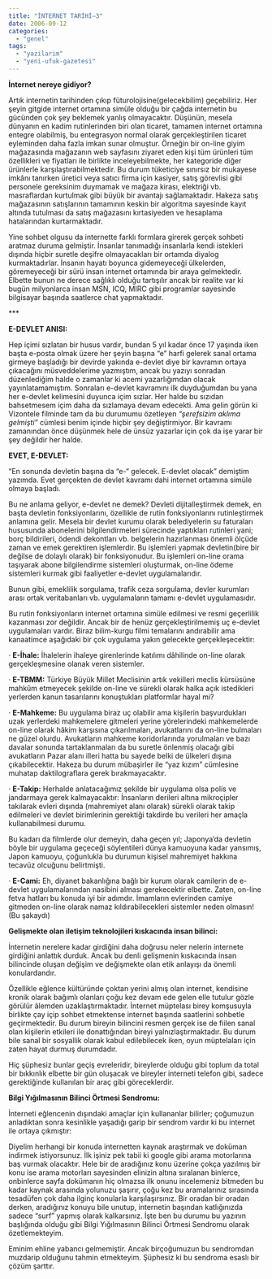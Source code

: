 ```yaml
---
title: "İNTERNET TARİHİ–3"
date: 2006-09-12
categories: 
  - "genel"
tags: 
  - "yazilarim"
  - "yeni-ufuk-gazetesi"
---
```


**İnternet nereye gidiyor?**

Artık internetin tarihinden çıkıp füturolojisine(gelecekbilim) geçebiliriz. Her şeyin gitgide internet ortamına simüle olduğu bir çağda internetin bu gücünden çok şey beklemek yanlış olmayacaktır. Düşünün, mesela dünyanın en kadim rutinlerinden biri olan ticaret, tamamen internet ortamına entegre olabilmiş, bu entegrasyon normal olarak gerçekleştirilen ticaret eyleminden daha fazla imkan sunar olmuştur. Örneğin bir on-line giyim mağazasında mağazanın web sayfasını ziyaret eden kişi tüm ürünleri tüm özellikleri ve fiyatları ile birlikte inceleyebilmekte, her kategoride diğer ürünlerle karşılaştırabilmektedir. Bu durum tüketiciye sınırsız bir mukayese imkânı tanırken üretici veya satıcı firma için kasiyer, satış görevlisi gibi personele gereksinim duymamak ve mağaza kirası, elektriği vb. masraflardan kurtulmak gibi büyük bir avantajı sağlamaktadır. Hakeza satış mağazasının satışlarının tamamının keskin bir algoritma sayesinde kayıt altında tutulması da satış mağazasını kırtasiyeden ve hesaplama hatalarından kurtarmaktadır.

Yine sohbet olgusu da internette farklı formlara girerek gerçek sohbeti aratmaz duruma gelmiştir. İnsanlar tanımadığı insanlarla kendi istekleri dışında hiçbir suretle deşifre olmayacakları bir ortamda diyalog kurmaktadırlar. İnsanın hayatı boyunca gidemeyeceği ülkelerden, göremeyeceği bir sürü insan internet ortamında bir araya gelmektedir. Elbette bunun ne derece sağlıklı olduğu tartışılır ancak bir realite var ki bugün milyonlarca insan MSN, ICQ, MIRC gibi programlar sayesinde bilgisayar başında saatlerce chat yapmaktadır.

\*\*\*

**E-DEVLET ANISI:**

Hep içimi sızlatan bir husus vardır, bundan 5 yıl kadar önce 17 yaşında iken başta e-posta olmak üzere her şeyin başına “e” harfi gelerek sanal ortama girmeye başladığı bir devirde yakında e-devlet diye bir kavramın ortaya çıkacağını müsveddelerime yazmıştım, ancak bu yazıyı sonradan düzenlediğim halde o zamanlar ki acemi yazarlığımdan olacak yayınlatamamıştım. Sonraları e-devlet kavramını ilk duyduğumdan bu yana her e-devlet kelimesini duyunca içim sızlar. Her halde bu sızıdan bahsetmesem içim daha da sızlamaya devam edecekti. Ama gelin görün ki Vizontele filminde tam da bu durumumu özetleyen _“şerefsizim aklıma gelmişti”_ cümlesi benim içinde hiçbir şey değiştirmiyor. Bir kavramı zamanından önce düşünmek hele de ünsüz yazarlar için çok da işe yarar bir şey değildir her halde.

**EVET, E-DEVLET:**

“En sonunda devletin başına da “e-“ gelecek. E-devlet olacak” demiştim yazımda. Evet gerçekten de devlet kavramı dahi internet ortamına simüle olmaya başladı.

Bu ne anlama geliyor, e-devlet ne demek? Devleti dijitalleştirmek demek, en başta devletin fonksiyonlarını, özellikle de rutin fonksiyonlarını rutinleştirmek anlamına gelir. Mesela bir devlet kurumu olarak belediyelerin su faturaları hususunda abonelerini bilgilendirmeleri sürecinde yaptıkları rutinleri yani; borç bildirileri, ödendi dekontları vb. belgelerin hazırlanması önemli ölçüde zaman ve emek gerektiren işlemlerdir. Bu işlemleri yapmak devletin(bire bir değilse de dolaylı olarak) bir fonksiyonudur. Bu işlemleri on-line orama taşıyarak abone bilgilendirme sistemleri oluşturmak, on-line ödeme sistemleri kurmak gibi faaliyetler e-devlet uygulamalarıdır.

Bunun gibi, emeklilik sorgulama, trafik ceza sorgulama, devler kurumları arası ortak veritabanları vb. uygulamaların tamamı e-devlet uygulamasıdır.

Bu rutin fonksiyonların internet ortamına simüle edilmesi ve resmi geçerlilik kazanması zor değildir. Ancak bir de henüz gerçekleştirilmemiş uç e-devlet uygulamaları vardır. Biraz bilim-kurgu filmi temalarını andırabilir ama kanaatimce aşağıdaki bir çok uygulama yakın gelecekte gerçekleşecektir:

· **E-İhale:** İhalelerin ihaleye girenlerinde katılımı dâhilinde on-line olarak gerçekleşmesine olanak veren sistemler.

· **E-TBMM:** Türkiye Büyük Millet Meclisinin artık vekilleri meclis kürsüsüne mahkûm etmeyecek şekilde on-line ve sürekli olarak halka açık istedikleri yerlerden kanun tasarılarını konuştukları platformlar hayal mi?

· **E-Mahkeme:** Bu uygulama biraz uç olabilir ama kişilerin başvurdukları uzak yerlerdeki mahkemelere gitmeleri yerine yörelerindeki mahkemelerde on-line olarak hâkim karşısına çıkarılmaları, avukatlarını da on-line bulmaları ne güzel olurdu. Avukatların mahkeme koridorlarında yorulmaları ve bazı davalar sonunda tartaklanmaları da bu suretle önlenmiş olacağı gibi avukatların Pazar alanı illeri hatta bu sayede belki de ülkeleri dışına çıkabilecektir. Hakeza bu durum mübaşirler ile “yaz kızım” cümlesine muhatap daktilograflara gerek bırakmayacaktır.

· **E-Takip:** Herhalde anlatacağımız şekilde bir uygulama olsa polis ve jandarmaya gerek kalmayacaktır: İnsanların derileri altına mikroçipler takılarak evleri dışında (mahremiyet alanı olarak) sürekli olarak takip edilmeleri ve devlet birimlerinin gerektiği takdirde bu verileri her amaçla kullanabilmesi durumu.

Bu kadarı da filmlerde olur demeyin, daha geçen yıl; Japonya’da devletin böyle bir uygulama geçeceği söylentileri dünya kamuoyuna kadar yansımış, Japon kamuoyu, çoğunlukla bu durumun kişisel mahremiyet hakkına tecavüz olcuğunu belirtmişti.

· **E-Cami:** Eh, diyanet bakanlığına bağlı bir kurum olarak camilerin de e-devlet uygulamalarından nasibini alması gerekecektir elbette. Zaten, on-line fetva hatları bu konuda iyi bir adımdır. İmamların evlerinden camiye gitmeden on-line olarak namaz kıldırabilecekleri sistemler neden olmasın! (Bu şakaydı)

**Gelişmekte olan iletişim teknolojileri kıskacında insan bilinci:**

İnternetin nerelere kadar girdiğini daha doğrusu neler nelerin internete girdiğini anlattık durduk. Ancak bu denli gelişmenin kıskacında insan bilincinde oluşan değişim ve değişmekte olan etik anlayışı da önemli konulardandır.

Özellikle eğlence kültüründe çoktan yerini almış olan internet, kendisine kronik olarak bağımlı olanları çoğu kez devam ede gelen elle tutulur gözle görülür âlemden uzaklaştırmaktadır. İnternet müptelası birey komşusuyla birlikte çay içip sohbet etmektense internet başında saatlerini sohbetle geçirmektedir. Bu durum bireyin bilincini resmen gerçek ise de fiilen sanal olan kişilerin etkileri ile donattığından bireyi yalnızlaştırmaktadır. Bu durum bile sanal bir sosyallik olarak kabul edilebilecek iken, oyun müptelaları için zaten hayat durmuş durumdadır.

Hiç şüphesiz bunlar geçiş evreleridir, bireylerde olduğu gibi toplum da total bir bıkkınlık elbette bir gün oluşacak ve bireyler interneti telefon gibi, sadece gerektiğinde kullanılan bir araç gibi göreceklerdir.

**Bilgi Yığılmasının Bilinci Örtmesi Sendromu:**

İnterneti eğlencenin dışındaki amaçlar için kullananlar bilirler; çoğumuzun anladıktan sonra kesinlikle yaşadığı garip bir sendrom vardır ki bu internet ile ortaya çıkmıştır:

Diyelim herhangi bir konuda internetten kaynak araştırmak ve doküman indirmek istiyorsunuz. İlk işiniz pek tabii ki google gibi arama motorlarına baş vurmak olacaktır. Hele bir de aradığınız konu üzerine çokça yazılmış bir konu ise arama motorları sayesinden elinizin altına sıralanan binlerce, onbinlerce sayfa dokümanın hiç olmazsa ilk onunu incelemeniz bitmeden bu kadar kaynak arasında yolunuzu şaşırır, çoğu kez bu aramalarınız sırasında tesadüfen çok daha ilginç konularla karşılaşırsınız. Bir oradan bir oradan derken, aradığınız konuyu bile unutup, internetin başından katlığınızda sadece “surf” yapmış olarak kalkarsınız. İşte ben bu durumu bu yazının başlığında olduğu gibi Bilgi Yığılmasının Bilinci Örtmesi Sendromu olarak özetlemekteyim.

Eminim ehline yabancı gelmemiştir. Ancak birçoğumuzun bu sendromdan muzdarip olduğunu tahmin etmekteyim. Şüphesiz ki bu sendroma esaslı bir çözüm şarttır.
